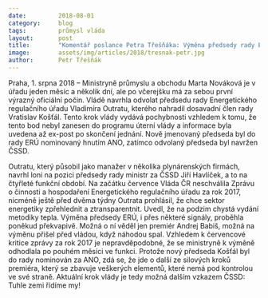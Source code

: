 ```yaml
---
date:         2018-08-01
category:     blog
tags:         průmysl vláda
layout:       post
title:        "Komentář poslance Petra Třešňáka: Výměna předsedy rady ERÚ je další Babišův tah k posílení vlivu ANO"
image:        assets/img/articles/2018/tresnak-petr.jpg
author:       Petr Třešňák
---
```



Praha, 1. srpna 2018 – Ministryně průmyslu a obchodu Marta Nováková je v úřadu jeden měsíc a několik dní, ale po včerejšku má za sebou první výrazný oficiální počin. Vládě navrhla odvolat předsedu rady Energetického regulačního úřadu Vladimíra Outratu, kterého nahradil dosavadní člen rady Vratislav Košťál. Tento krok vlády vydává pochybnosti vzhledem k tomu, že tento bod nebyl zanesen do programu úterní vlády a informace byla uvedena až ex-post po skončení jednání. Nově jmenovaný předseda byl do rady ERÚ nominovaný hnutím ANO, zatímco odvolaný předseda byl navržen ČSSD.


Outratu, který působil jako manažer v několika plynárenských firmách, navrhl loni na pozici předsedy rady ministr za ČSSD Jiří Havlíček, a to na čtyřleté funkční období. Na začátku července Vláda ČR neschválila Zprávu o činnosti a hospodaření Energetického regulačního úřadu za rok 2017, nicméně ještě před dvěma týdny Outrata prohlásil, že chce sektor energetiky zpřehlednit a ztransparentnit. Uvedl, že na podzim chystá vydání metodiky tepla. Výměna předsedy ERÚ, i přes některé signály, proběhla poněkud překvapivě. Možná o ní věděl jen premiér Andrej Babiš, možná na výměnu přišel před vládou, když náhodou spal. Vzhledem k červencové kritice zprávy za rok 2017 je nepravděpodobné, že se ministryně k výměně odhodlala po pouhém měsíci ve funkci. Protože nový předseda Košťál byl do rady nominován za ANO, zdá se, že jde o další ze silových kroků premiéra, který se zbavuje veškerých elementů, které nemá pod kontrolou ve své straně. Aktuální krok vlády je tedy možná dalším vzkazem ČSSD: Tuhle zemi řídíme my! 

